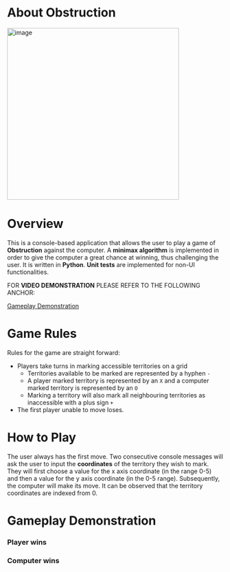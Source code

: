 # About Obstruction

<img width="400" alt="image" src="https://user-images.githubusercontent.com/98110966/190891012-0314b726-2028-498f-a1cb-663aa23b0f8e.png">

# Overview

This is a console-based application that allows the user to play a game of **Obstruction** against the computer. A **minimax algorithm** is implemented in order to give the computer a great chance at winning, thus challenging the user. It is written in **Python**. **Unit tests** are implemented for non-UI functionalities.

FOR **VIDEO DEMONSTRATION** PLEASE REFER TO THE FOLLOWING ANCHOR:

[Gameplay Demonstration](#gameplay-demonstration)

# Game Rules

Rules for the game are straight forward: 
* Players take turns in marking accessible territories on a grid 
  - Territories available to be marked are represented by a hyphen `-`
  - A player marked territory is represented by an `X` and a computer marked territory is represented by an `O`
  - Marking a territory will also mark all neighbouring territories as inaccessible with a plus sign `+`
* The first player unable to move loses.

# How to Play

The user always has the first move. Two consecutive console messages will ask the user to input the **coordinates** of the territory they wish to mark. They will first choose a value for the x axis coordinate (in the range 0-5) and then a value for the y axis coordinate (in the 0-5 range). Subsequently, the computer will make its move. It can be observed that the territory coordinates are indexed from 0.

# Gameplay Demonstration

### Player wins

### Computer wins
